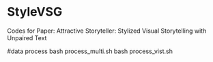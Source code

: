 # StyleVSG
Codes for Paper: Attractive Storyteller: Stylized Visual Storytelling with Unpaired Text

#data process
bash process_multi.sh
bash process_vist.sh
